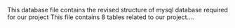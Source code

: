 This database file contains the revised structure of mysql database required for our project
This file contains 8 tables related to our project....
